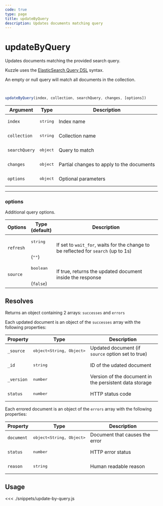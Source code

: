 ```yaml
---
code: true
type: page
title: updateByQuery
description: Updates documents matching query
---
```


# updateByQuery

Updates documents matching the provided search query.

Kuzzle uses the [ElasticSearch Query DSL](https://www.elastic.co/guide/en/elasticsearch/reference/7.4/query-dsl.html) syntax.

An empty or null query will match all documents in the collection.

<br/>

```js
updateByQuery(index, collection, searchQuery, changes, [options])
```

| Argument           | Type                                         | Description     |
| ------------------ | -------------------------------------------- | --------------- |
| `index`            | <pre>string</pre>                            | Index name      |
| `collection`       | <pre>string</pre>                            | Collection name |
| `searchQuery`      | <pre>object</pre> | Query to match  |
| `changes`          | <pre>object</pre> | Partial changes to apply to the documents |
| `options`          | <pre>object</pre> | Optional parameters               |

---

### options

Additional query options.

| Options           | Type<br/>(default)              | Description                                                                        |
| ----------------- | ------------------------------- | ---------------------------------------------------------------------------------- |
| `refresh`         | <pre>string</pre><br/>(`""`)    | If set to `wait_for`, waits for the change to be reflected for `search` (up to 1s) |
| `source`          | <pre>boolean</pre><br/>(`false`)| If true, returns the updated document inside the response

## Resolves

Returns an object containing 2 arrays: `successes` and `errors`

Each updated document is an object of the `successes` array with the following properties:

| Property     | Type                                         | Description                      |
|------------- |--------------------------------------------- |--------------------------------- |
| `_source`    | <pre>object<String, Object></pre> | Updated document (if `source` option set to true)  |
| `_id`        | <pre>string</pre>                            | ID of the udated document                   |
| `_version`   | <pre>number</pre>                           | Version of the document in the persistent data storage |
| `status`     | <pre>number</pre>                           | HTTP status code |

Each errored document is an object of the `errors` array with the following properties:

| Property     | Type                                         | Description                      |
|------------- |--------------------------------------------- |--------------------------------- |
| `document`   | <pre>object<String, Object></pre> | Document that causes the error   |
| `status`     | <pre>number</pre>                           | HTTP error status                |
| `reason`     | <pre>string</pre>                            | Human readable reason |

## Usage

<<< ./snippets/update-by-query.js
